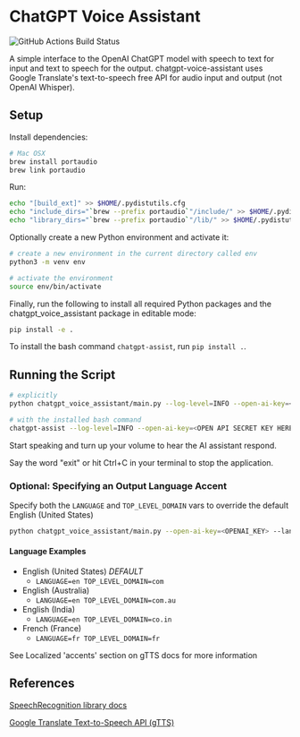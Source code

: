 # ChatGPT Voice Assistant

![GitHub Actions Build Status](https://github.com/jakecyr/openai-gpt3-chatbot/actions/workflows/test-application.yml/badge.svg)

A simple interface to the OpenAI ChatGPT model with speech to text for input and text to speech for the output.
chatgpt-voice-assistant uses Google Translate's text-to-speech free API for audio input and output (not OpenAI Whisper).

## Setup

Install dependencies:

```bash
# Mac OSX
brew install portaudio
brew link portaudio
```

Run:

```bash
echo "[build_ext]" >> $HOME/.pydistutils.cfg
echo "include_dirs="`brew --prefix portaudio`"/include/" >> $HOME/.pydistutils.cfg
echo "library_dirs="`brew --prefix portaudio`"/lib/" >> $HOME/.pydistutils.cfg
```

Optionally create a new Python environment and activate it:

```bash
# create a new environment in the current directory called env
python3 -m venv env

# activate the environment
source env/bin/activate
```

Finally, run the following to install all required Python packages and the chatgpt_voice_assistant package in editable mode:

```bash
pip install -e .
```

To install the bash command `chatgpt-assist`, run `pip install .`.

## Running the Script

```bash
# explicitly
python chatgpt_voice_assistant/main.py --log-level=INFO --open-ai-key=<OPEN API SECRET KEY HERE>
```

```bash
# with the installed bash command
chatgpt-assist --log-level=INFO --open-ai-key=<OPEN API SECRET KEY HERE>
```

Start speaking and turn up your volume to hear the AI assistant respond.

Say the word "exit" or hit Ctrl+C in your terminal to stop the application.

### Optional: Specifying an Output Language Accent

Specify both the `LANGUAGE` and `TOP_LEVEL_DOMAIN` vars to override the default English (United States)

```bash
python chatgpt_voice_assistant/main.py --open-ai-key=<OPENAI_KEY> --lang=en --tld=com
```

#### Language Examples

- English (United States) _DEFAULT_
  - `LANGUAGE=en TOP_LEVEL_DOMAIN=com`
- English (Australia)
  - `LANGUAGE=en TOP_LEVEL_DOMAIN=com.au`
- English (India)
  - `LANGUAGE=en TOP_LEVEL_DOMAIN=co.in`
- French (France)
  - `LANGUAGE=fr TOP_LEVEL_DOMAIN=fr`

See Localized 'accents' section on gTTS docs for more information

## References

[SpeechRecognition library docs](https://pypi.org/project/SpeechRecognition/1.2.3)

[Google Translate Text-to-Speech API (gTTS)](https://gtts.readthedocs.io/en/latest/module.html#)
